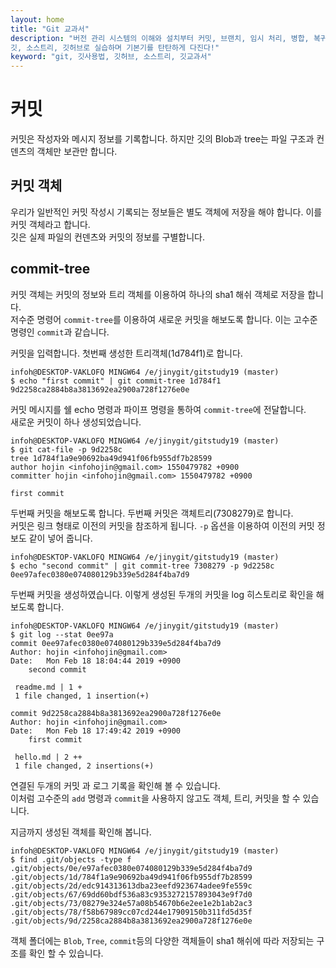 ```yaml
---
layout: home
title: "Git 교과서"
description: "버전 관리 시스템의 이해와 설치부터 커밋, 브랜치, 임시 처리, 병합, 복귀, 서브모듈, 태그까지
깃, 소스트리, 깃허브로 실습하며 기본기를 탄탄하게 다진다!"
keyword: "git, 깃사용법, 깃허브, 소스트리, 깃교과서"
---
```

# 커밋
커밋은 작성자와 메시지 정보를 기록합니다. 하지만 깃의 Blob과 tree는 파일 구조과 컨덴츠의 객체만 보관만 합니다.

## 커밋 객체
우리가 일반적인 커밋 작성시 기록되는 정보들은 별도 객체에 저장을 해야 합니다. 이를 커밋 객체라고 합니다.  
깃은 실제 파일의 컨덴츠와 커밋의 정보를 구별합니다.

## commit-tree
커밋 객체는 커밋의 정보와 트리 객체를 이용하여 하나의 sha1 해쉬 객체로 저장을 합니다.  
저수준 명령어 `commit-tree`를 이용하여 새로운 커밋을 해보도록 합니다. 이는 고수준 명령인 `commit`과 같습니다.

커밋을 입력합니다. 첫번째 생성한 트리객체(1d784f1)로 합니다.

```
infoh@DESKTOP-VAKLOFQ MINGW64 /e/jinygit/gitstudy19 (master)
$ echo "first commit" | git commit-tree 1d784f1
9d2258ca2884b8a3813692ea2900a728f1276e0e
```

커밋 메시지를 쉘 echo 명령과 파이프 명령을 통하여 `commit-tree`에 전달합니다.  
새로운 커밋이 하나 생성되었습니다.

```
infoh@DESKTOP-VAKLOFQ MINGW64 /e/jinygit/gitstudy19 (master)
$ git cat-file -p 9d2258c
tree 1d784f1a9e90692ba49d941f06fb955df7b28599
author hojin <infohojin@gmail.com> 1550479782 +0900
committer hojin <infohojin@gmail.com> 1550479782 +0900

first commit
```

두번째 커밋을 해보도록 합니다. 두번째 커밋은 객체트리(7308279)로 합니다.  
커밋은 링크 형태로 이전의 커밋을 참조하게 됩니다. `-p` 옵션을 이용하여 이전의 커밋 정보도 같이 넣어 줍니다.

```
infoh@DESKTOP-VAKLOFQ MINGW64 /e/jinygit/gitstudy19 (master)
$ echo "second commit" | git commit-tree 7308279 -p 9d2258c
0ee97afec0380e074080129b339e5d284f4ba7d9
```

두번째 커밋을 생성하였습니다. 이렇게 생성된 두개의 커밋을 log 히스토리로 확인을 해보도록 합니다.
```
infoh@DESKTOP-VAKLOFQ MINGW64 /e/jinygit/gitstudy19 (master)
$ git log --stat 0ee97a
commit 0ee97afec0380e074080129b339e5d284f4ba7d9
Author: hojin <infohojin@gmail.com>
Date:   Mon Feb 18 18:04:44 2019 +0900
    second commit

 readme.md | 1 +
 1 file changed, 1 insertion(+)

commit 9d2258ca2884b8a3813692ea2900a728f1276e0e
Author: hojin <infohojin@gmail.com>
Date:   Mon Feb 18 17:49:42 2019 +0900
    first commit

 hello.md | 2 ++
 1 file changed, 2 insertions(+)
```

연결된 두개의 커밋 과 로그 기록을 확인해 볼 수 있습니다.  
이처럼 고수준의 `add` 명령과 `commit`을 사용하지 않고도 객체, 트리, 커밋을 할 수 있습니다.

지금까지 생성된 객체를 확인해 봅니다.
```
infoh@DESKTOP-VAKLOFQ MINGW64 /e/jinygit/gitstudy19 (master)
$ find .git/objects -type f
.git/objects/0e/e97afec0380e074080129b339e5d284f4ba7d9
.git/objects/1d/784f1a9e90692ba49d941f06fb955df7b28599
.git/objects/2d/edc914313613dba23eefd923674adee9fe559c
.git/objects/67/69dd60bdf536a83c9353272157893043e9f7d0
.git/objects/73/08279e324e57a08b54670b6e2ee1e2b1ab2ac3
.git/objects/78/f58b67989cc07cd244e17909150b311fd5d35f
.git/objects/9d/2258ca2884b8a3813692ea2900a728f1276e0e
```

객체 폴더에는 `Blob`, `Tree`, `commit`등의 다양한 객체들이 sha1 해쉬에 따라 저장되는 구조를 확인 할 수 있습니다.

